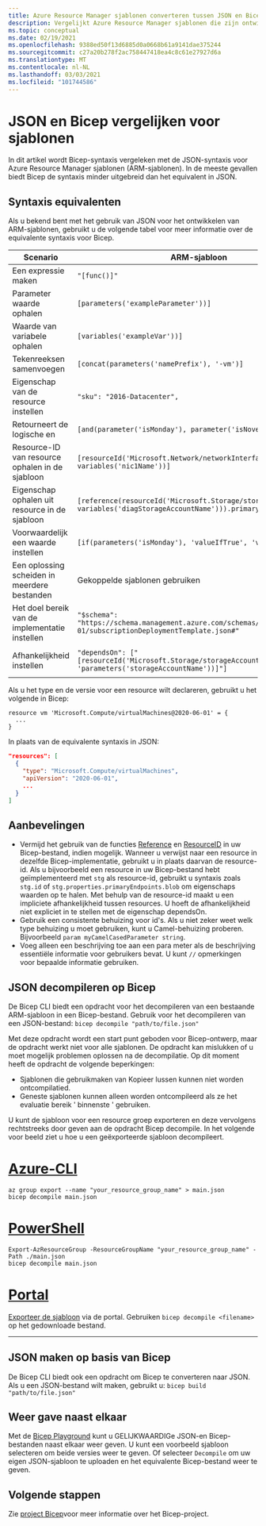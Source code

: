 ```yaml
---
title: Azure Resource Manager sjablonen converteren tussen JSON en Bicep
description: Vergelijkt Azure Resource Manager sjablonen die zijn ontwikkeld met JSON en Bicep.
ms.topic: conceptual
ms.date: 02/19/2021
ms.openlocfilehash: 9388ed50f13d6885d0a0668b61a9141dae375244
ms.sourcegitcommit: c27a20b278f2ac758447418ea4c8c61e27927d6a
ms.translationtype: MT
ms.contentlocale: nl-NL
ms.lasthandoff: 03/03/2021
ms.locfileid: "101744586"
---
```

# <a name="comparing-json-and-bicep-for-templates"></a>JSON en Bicep vergelijken voor sjablonen

In dit artikel wordt Bicep-syntaxis vergeleken met de JSON-syntaxis voor Azure Resource Manager sjablonen (ARM-sjablonen). In de meeste gevallen biedt Bicep de syntaxis minder uitgebreid dan het equivalent in JSON.

## <a name="syntax-equivalents"></a>Syntaxis equivalenten

Als u bekend bent met het gebruik van JSON voor het ontwikkelen van ARM-sjablonen, gebruikt u de volgende tabel voor meer informatie over de equivalente syntaxis voor Bicep.

| Scenario | ARM-sjabloon | Bicep |
| -------- | ------------ | ----- |
| Een expressie maken | `"[func()]"` | `func()` |
| Parameter waarde ophalen | `[parameters('exampleParameter'))]` | `exampleParameter` |
| Waarde van variabele ophalen | `[variables('exampleVar'))]` | `exampleVar` |
| Tekenreeksen samenvoegen | `[concat(parameters('namePrefix'), '-vm')]` | `'${namePrefix}-vm'` |
| Eigenschap van de resource instellen | `"sku": "2016-Datacenter",` | `sku: '2016-Datacenter'` |
| Retourneert de logische en | `[and(parameter('isMonday'), parameter('isNovember'))]` | `isMonday && isNovember` |
| Resource-ID van resource ophalen in de sjabloon | `[resourceId('Microsoft.Network/networkInterfaces', variables('nic1Name'))]` | `nic1.id` |
| Eigenschap ophalen uit resource in de sjabloon | `[reference(resourceId('Microsoft.Storage/storageAccounts', variables('diagStorageAccountName'))).primaryEndpoints.blob]` | `diagsAccount.properties.primaryEndpoints.blob` |
| Voorwaardelijk een waarde instellen | `[if(parameters('isMonday'), 'valueIfTrue', 'valueIfFalse')]` | `isMonday ? 'valueIfTrue' : 'valueIfFalse'` |
| Een oplossing scheiden in meerdere bestanden | Gekoppelde sjablonen gebruiken | Modules gebruiken |
| Het doel bereik van de implementatie instellen | `"$schema": "https://schema.management.azure.com/schemas/2018-05-01/subscriptionDeploymentTemplate.json#"` | `targetScope = 'subscription'` |
| Afhankelijkheid instellen | `"dependsOn": ["[resourceId('Microsoft.Storage/storageAccounts', 'parameters('storageAccountName'))]"]` | Vertrouw op automatische detectie van afhankelijkheden of stel de afhankelijkheid hand matig in met `dependsOn: [ stg ]` |

Als u het type en de versie voor een resource wilt declareren, gebruikt u het volgende in Bicep:

```bicep
resource vm 'Microsoft.Compute/virtualMachines@2020-06-01' = {
  ...
}
```

In plaats van de equivalente syntaxis in JSON:

```json
"resources": [
  {
    "type": "Microsoft.Compute/virtualMachines",
    "apiVersion": "2020-06-01",
    ...
  }
]
```

## <a name="recommendations"></a>Aanbevelingen

* Vermijd het gebruik van de functies [Reference](template-functions-resource.md#reference) en [ResourceID](template-functions-resource.md#resourceid) in uw Bicep-bestand, indien mogelijk. Wanneer u verwijst naar een resource in dezelfde Bicep-implementatie, gebruikt u in plaats daarvan de resource-id. Als u bijvoorbeeld een resource in uw Bicep-bestand hebt geïmplementeerd met `stg` als resource-id, gebruikt u syntaxis zoals `stg.id` of `stg.properties.primaryEndpoints.blob` om eigenschaps waarden op te halen. Met behulp van de resource-id maakt u een impliciete afhankelijkheid tussen resources. U hoeft de afhankelijkheid niet expliciet in te stellen met de eigenschap dependsOn.
* Gebruik een consistente behuizing voor id's. Als u niet zeker weet welk type behuizing u moet gebruiken, kunt u Camel-behuizing proberen. Bijvoorbeeld `param myCamelCasedParameter string`.
* Voeg alleen een beschrijving toe aan een para meter als de beschrijving essentiële informatie voor gebruikers bevat. U kunt `//` opmerkingen voor bepaalde informatie gebruiken.

## <a name="decompile-json-to-bicep"></a>JSON decompileren op Bicep

De Bicep CLI biedt een opdracht voor het decompileren van een bestaande ARM-sjabloon in een Bicep-bestand. Gebruik voor het decompileren van een JSON-bestand: `bicep decompile "path/to/file.json"`

Met deze opdracht wordt een start punt geboden voor Bicep-ontwerp, maar de opdracht werkt niet voor alle sjablonen. De opdracht kan mislukken of u moet mogelijk problemen oplossen na de decompilatie. Op dit moment heeft de opdracht de volgende beperkingen:

* Sjablonen die gebruikmaken van Kopieer lussen kunnen niet worden ontcompilatied.
* Geneste sjablonen kunnen alleen worden ontcompileerd als ze het evaluatie bereik ' binnenste ' gebruiken.

U kunt de sjabloon voor een resource groep exporteren en deze vervolgens rechtstreeks door geven aan de opdracht Bicep decompile. In het volgende voor beeld ziet u hoe u een geëxporteerde sjabloon decompileert.

# <a name="azure-cli"></a>[Azure-CLI](#tab/azure-cli)

```azurecli
az group export --name "your_resource_group_name" > main.json
bicep decompile main.json
```

# <a name="powershell"></a>[PowerShell](#tab/azure-powershell)

```azurepowershell
Export-AzResourceGroup -ResourceGroupName "your_resource_group_name" -Path ./main.json
bicep decompile main.json
```

# <a name="portal"></a>[Portal](#tab/azure-portal)

[Exporteer de sjabloon](export-template-portal.md) via de portal. Gebruiken `bicep decompile <filename>` op het gedownloade bestand.

---

## <a name="build-json-from-bicep"></a>JSON maken op basis van Bicep

De Bicep CLI biedt ook een opdracht om Bicep te converteren naar JSON. Als u een JSON-bestand wilt maken, gebruikt u: `bicep build "path/to/file.json"`

## <a name="side-by-side-view"></a>Weer gave naast elkaar

Met de [Bicep Playground](https://aka.ms/bicepdemo) kunt u GELIJKWAARDIGe JSON-en Bicep-bestanden naast elkaar weer geven. U kunt een voorbeeld sjabloon selecteren om beide versies weer te geven. Of selecteer `Decompile` om uw eigen JSON-sjabloon te uploaden en het equivalente Bicep-bestand weer te geven.

## <a name="next-steps"></a>Volgende stappen

Zie [project Bicep](https://github.com/Azure/bicep)voor meer informatie over het Bicep-project.
